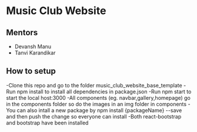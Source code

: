 # Music Club Website

## Mentors
- Devansh Manu
- Tanvi Karandikar

## How to setup

-Clone this repo and go to the folder music_club_website_base_template
-Run npm install to install all dependencies in package.json
-Run npm start to start the local host:3000
-All components (eg. navbar,gallery,homepage) go in the components folder so do the images in an img folder in components
-You can also intall a new package by npm install {packageName} --save and then push the change so everyone can install
-Both react-bootstrap and bootstrap have been installed 
